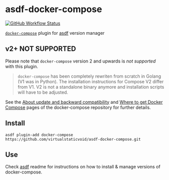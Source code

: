 # asdf-docker-compose

[![GitHub Workflow Status](https://img.shields.io/github/workflow/status/virtualstaticvoid/asdf-docker-compose/Main%20Workflow?style=flat-square)](https://github.com/virtualstaticvoid/asdf-docker-compose/actions)

[`docker-compose`][util] plugin for [asdf](https://github.com/asdf-vm/asdf) version manager

## v2+ NOT SUPPORTED

Please note that `docker-compose` version 2 and upwards is _not supported_ with this plugin.

> `docker-compose` has been completely rewriten from scratch in Golang (V1 was in Python).
> The installation instructions for Compose V2 differ from V1.
> V2 is not a standalone binary anymore and installation scripts will have to be adjusted.

See the [About update and backward compatibility][update] and [Where to get Docker Compose][install]
pages of the docker-compose repository for further details.

## Install

```
asdf plugin-add docker-compose https://github.com/virtualstaticvoid/asdf-docker-compose.git
```

## Use

Check [asdf](https://github.com/asdf-vm/asdf) readme for instructions on how to install & manage versions of docker-compose.

[install]: https://github.com/docker/compose#where-to-get-docker-compose
[update]: https://github.com/docker/compose#about-update-and-backward-compatibility
[util]: https://docs.docker.com/compose
